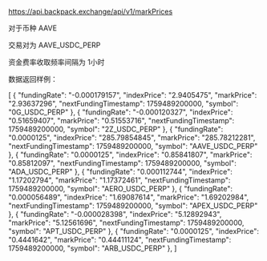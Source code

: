 https://api.backpack.exchange/api/v1/markPrices

对于币种 AAVE

交易对为 AAVE_USDC_PERP

资金费率收取频率间隔为 1小时

数据返回样例：

[
{
"fundingRate": "-0.000179157",
"indexPrice": "2.9405475",
"markPrice": "2.93637296",
"nextFundingTimestamp": 1759489200000,
"symbol": "0G_USDC_PERP"
},
{
"fundingRate": "-0.000120327",
"indexPrice": "0.51659407",
"markPrice": "0.51553716",
"nextFundingTimestamp": 1759489200000,
"symbol": "2Z_USDC_PERP"
},
{
"fundingRate": "0.0000125",
"indexPrice": "285.79854845",
"markPrice": "285.78212281",
"nextFundingTimestamp": 1759489200000,
"symbol": "AAVE_USDC_PERP"
},
{
"fundingRate": "0.0000125",
"indexPrice": "0.85841807",
"markPrice": "0.85812097",
"nextFundingTimestamp": 1759489200000,
"symbol": "ADA_USDC_PERP"
},
{
"fundingRate": "0.000112744",
"indexPrice": "1.17202794",
"markPrice": "1.17372461",
"nextFundingTimestamp": 1759489200000,
"symbol": "AERO_USDC_PERP"
},
{
"fundingRate": "0.000056489",
"indexPrice": "1.69087614",
"markPrice": "1.69202984",
"nextFundingTimestamp": 1759489200000,
"symbol": "APEX_USDC_PERP"
},
{
"fundingRate": "-0.000028398",
"indexPrice": "5.12892943",
"markPrice": "5.12561696",
"nextFundingTimestamp": 1759489200000,
"symbol": "APT_USDC_PERP"
},
{
"fundingRate": "0.0000125",
"indexPrice": "0.4441642",
"markPrice": "0.44411124",
"nextFundingTimestamp": 1759489200000,
"symbol": "ARB_USDC_PERP"
},
]